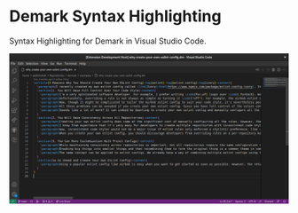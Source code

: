 # Demark Syntax Highlighting

Syntax Highlighting for Demark in Visual Studio Code.

![Screenshot of Syntax Highlighting for Demark in Visual Studio Code.](media/screenshot.png)
